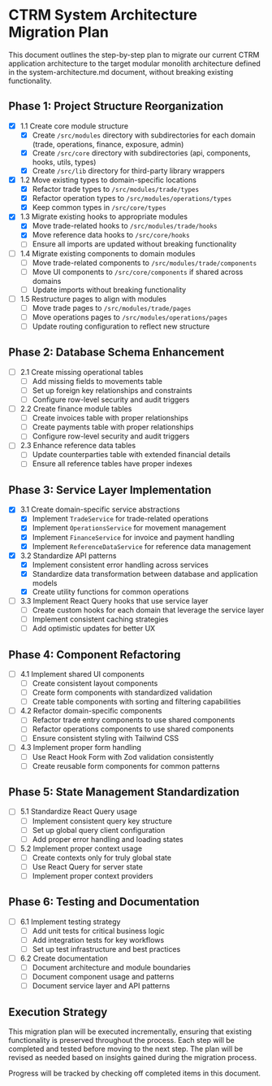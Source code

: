 
# CTRM System Architecture Migration Plan

This document outlines the step-by-step plan to migrate our current CTRM application architecture to the target modular monolith architecture defined in the system-architecture.md document, without breaking existing functionality.

## Phase 1: Project Structure Reorganization

- [x] 1.1 Create core module structure
  - [x] Create `/src/modules` directory with subdirectories for each domain (trade, operations, finance, exposure, admin)
  - [x] Create `/src/core` directory with subdirectories (api, components, hooks, utils, types)
  - [x] Create `/src/lib` directory for third-party library wrappers

- [x] 1.2 Move existing types to domain-specific locations
  - [x] Refactor trade types to `/src/modules/trade/types`
  - [x] Refactor operation types to `/src/modules/operations/types`
  - [x] Keep common types in `/src/core/types`

- [x] 1.3 Migrate existing hooks to appropriate modules
  - [x] Move trade-related hooks to `/src/modules/trade/hooks`
  - [x] Move reference data hooks to `/src/core/hooks`
  - [ ] Ensure all imports are updated without breaking functionality

- [ ] 1.4 Migrate existing components to domain modules
  - [ ] Move trade-related components to `/src/modules/trade/components`
  - [ ] Move UI components to `/src/core/components` if shared across domains
  - [ ] Update imports without breaking functionality

- [ ] 1.5 Restructure pages to align with modules
  - [ ] Move trade pages to `/src/modules/trade/pages`
  - [ ] Move operations pages to `/src/modules/operations/pages`
  - [ ] Update routing configuration to reflect new structure

## Phase 2: Database Schema Enhancement

- [ ] 2.1 Create missing operational tables
  - [ ] Add missing fields to movements table
  - [ ] Set up foreign key relationships and constraints
  - [ ] Configure row-level security and audit triggers

- [ ] 2.2 Create finance module tables
  - [ ] Create invoices table with proper relationships
  - [ ] Create payments table with proper relationships
  - [ ] Configure row-level security and audit triggers

- [ ] 2.3 Enhance reference data tables
  - [ ] Update counterparties table with extended financial details
  - [ ] Ensure all reference tables have proper indexes

## Phase 3: Service Layer Implementation

- [x] 3.1 Create domain-specific service abstractions
  - [x] Implement `TradeService` for trade-related operations
  - [x] Implement `OperationsService` for movement management
  - [x] Implement `FinanceService` for invoice and payment handling
  - [x] Implement `ReferenceDataService` for reference data management

- [x] 3.2 Standardize API patterns
  - [x] Implement consistent error handling across services
  - [x] Standardize data transformation between database and application models
  - [x] Create utility functions for common operations

- [ ] 3.3 Implement React Query hooks that use service layer
  - [ ] Create custom hooks for each domain that leverage the service layer
  - [ ] Implement consistent caching strategies
  - [ ] Add optimistic updates for better UX

## Phase 4: Component Refactoring

- [ ] 4.1 Implement shared UI components
  - [ ] Create consistent layout components
  - [ ] Create form components with standardized validation
  - [ ] Create table components with sorting and filtering capabilities

- [ ] 4.2 Refactor domain-specific components
  - [ ] Refactor trade entry components to use shared components
  - [ ] Refactor operations components to use shared components
  - [ ] Ensure consistent styling with Tailwind CSS

- [ ] 4.3 Implement proper form handling
  - [ ] Use React Hook Form with Zod validation consistently
  - [ ] Create reusable form components for common patterns

## Phase 5: State Management Standardization

- [ ] 5.1 Standardize React Query usage
  - [ ] Implement consistent query key structure
  - [ ] Set up global query client configuration
  - [ ] Add proper error handling and loading states

- [ ] 5.2 Implement proper context usage
  - [ ] Create contexts only for truly global state
  - [ ] Use React Query for server state
  - [ ] Implement proper context providers

## Phase 6: Testing and Documentation

- [ ] 6.1 Implement testing strategy
  - [ ] Add unit tests for critical business logic
  - [ ] Add integration tests for key workflows
  - [ ] Set up test infrastructure and best practices

- [ ] 6.2 Create documentation
  - [ ] Document architecture and module boundaries
  - [ ] Document component usage and patterns
  - [ ] Document service layer and API patterns

## Execution Strategy

This migration plan will be executed incrementally, ensuring that existing functionality is preserved throughout the process. Each step will be completed and tested before moving to the next step. The plan will be revised as needed based on insights gained during the migration process.

Progress will be tracked by checking off completed items in this document.
